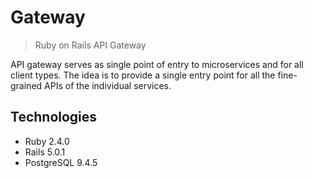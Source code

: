 # Gateway
> Ruby on Rails API Gateway

API gateway serves as single point of entry to microservices and for all client types.
The idea is to provide a single entry point for all the fine-grained APIs of the individual services.

## Technologies
- Ruby 2.4.0
- Rails 5.0.1
- PostgreSQL 9.4.5
